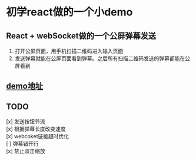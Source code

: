 # 初学react做的一个小demo
## React + webSocket做的一个公屏弹幕发送
1.	打开公屏页面，用手机扫描二维码进入输入页面
2.	发送弹幕就能在公屏页面看到弹幕。之后所有扫描二维码发送的弹幕都能在公屏看到<br/>
## [demo地址](http://lppwork.cn/Danmu/enter_and_room)

## TODO
[x] 发送按钮节流 <br/>
[x] 根据弹幕长度改变速度<br/>
[x] webcoket链接超时优化<br/>
[ ] 弹幕错开行<br/>
[x] 禁止双击缩放<br/>

